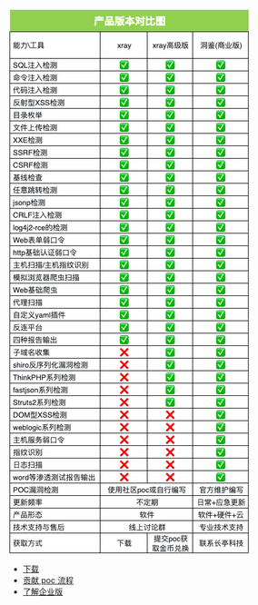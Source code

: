 <img src="./assets/compare.png" class="noresize">

 - [下载](https://github.com/chaitin/xray/releases)
 - [贡献 poc 流程](/guide/contribute)
 - [了解企业版](https://www.chaitin.cn/zh/xray)
